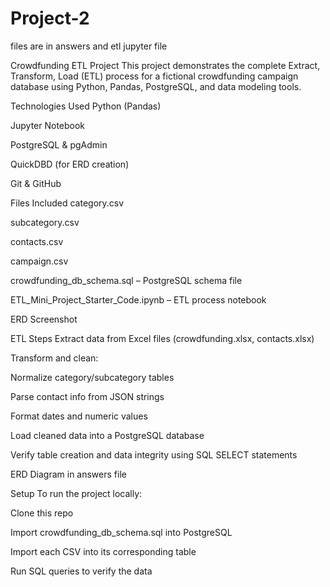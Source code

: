 # Project-2
files are in answers and etl jupyter file

Crowdfunding ETL Project
This project demonstrates the complete Extract, Transform, Load (ETL) process for a fictional crowdfunding campaign database using Python, Pandas, PostgreSQL, and data modeling tools.

Technologies Used
Python (Pandas)

Jupyter Notebook

PostgreSQL & pgAdmin

QuickDBD (for ERD creation)

Git & GitHub

Files Included
category.csv

subcategory.csv

contacts.csv

campaign.csv

crowdfunding_db_schema.sql – PostgreSQL schema file

ETL_Mini_Project_Starter_Code.ipynb – ETL process notebook

ERD Screenshot

ETL Steps
Extract data from Excel files (crowdfunding.xlsx, contacts.xlsx)

Transform and clean:

Normalize category/subcategory tables

Parse contact info from JSON strings

Format dates and numeric values

Load cleaned data into a PostgreSQL database

Verify table creation and data integrity using SQL SELECT statements

ERD Diagram in answers file

Setup
To run the project locally:

Clone this repo

Import crowdfunding_db_schema.sql into PostgreSQL

Import each CSV into its corresponding table

Run SQL queries to verify the data
